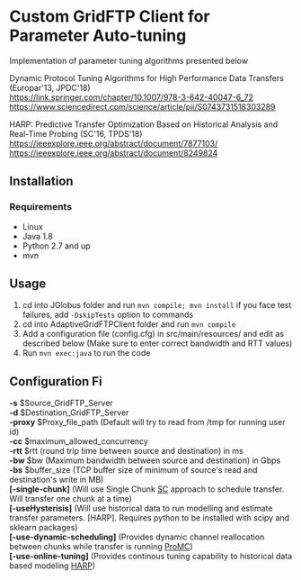 # Custom GridFTP Client for Parameter Auto-tuning

Implementation of parameter tuning algorithms presented below

Dynamic Protocol Tuning Algorithms for High Performance Data Transfers (Europar'13, JPDC'18)  
  https://link.springer.com/chapter/10.1007/978-3-642-40047-6_72
  https://www.sciencedirect.com/science/article/pii/S0743731518303289

HARP: Predictive Transfer Optimization Based on Historical Analysis and Real-Time Probing (SC'16, TPDS'18)  
https://ieeexplore.ieee.org/abstract/document/7877103/
https://ieeexplore.ieee.org/abstract/document/8249824

## Installation

### Requirements
* Linux
* Java 1.8
* Python 2.7 and up
* mvn


## Usage

1. cd into JGlobus folder and run `mvn compile; mvn install` if you face test failures, add `-DskipTests` option to commands
2. cd into AdaptiveGridFTPClient folder and run `mvn compile` 
3. Add a configuration file (config.cfg) in src/main/resources/ and edit as described below (Make sure to enter correct bandwidth and RTT values)
4. Run `mvn exec:java` to run the code

## Configuration Fi 
  **-s** $Source_GridFTP_Server  
  **-d** $Destination_GridFTP_Server  
  **-proxy** $Proxy_file_path (Default will try to read from /tmp for running user id)  
  **-cc** $maximum_allowed_concurrency  
  **-rtt** $rtt (round trip time between source and destination) in ms  
  **-bw** $bw (Maximum bandwidth between source and destination) in Gbps  
  **-bs** $buffer_size (TCP buffer size of minimum of source's read and destination's write in MB)  
  **[-single-chunk]** (Will use Single Chunk [SC](http://dl.acm.org/citation.cfm?id=2529904) approach to schedule transfer. Will transfer one chunk at a time)  
  **[-useHysterisis]** (Will use historical data to run modelling and estimate transfer parameters. [HARP]. Requires python to be installed with scipy and sklearn packages)  
  **[-use-dynamic-scheduling]** (Provides dynamic channel reallocation between chunks while transfer is running [ProMC](http://dl.acm.org/citation.cfm?id=2529904))  
  **[-use-online-tuning]** (Provides continous tuning capability to historical data based modeling [HARP](https://ieeexplore.ieee.org/abstract/document/8249824))  
